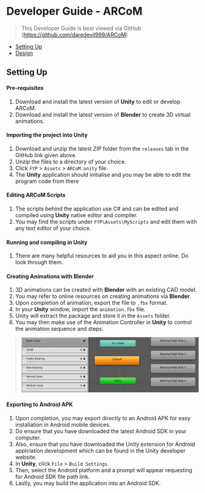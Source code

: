 # Developer Guide - ARCoM

> This Developer Guide is best viewed via GitHub (https://github.com/daredevil999/ARCoM)

* [Setting Up](#setting-up)
* [Design](#design)

## Setting Up

#### Pre-requisites
1. Download and install the latest version of **Unity** to edit or develop ARCoM.
2. Download and install the latest version of **Blender** to create 3D virtual animations.

#### Importing the project into **Unity**
1. Download and unzip the latest ZIP folder from the `releases` tab in the GitHub link given above.
2. Unzip the files to a directory of your choice.
3. Click `FYP` > `Assets` > `ARCoM.unity` file.
4. The **Unity** application should initialise and you may be able to edit the program code from there

#### Editing ARCoM Scripts
1. The scripts behind the application use C# and can be edited and compiled using **Unity** native editor and compiler.
2. You may find the scripts under `FYP\Assets\MyScripts` and edit them with any text editor of your choice.

#### Running and compiling in **Unity**
1. There are many helpful resources to aid you in this aspect online. Do look through them.

#### Creating Animations with **Blender**
1. 3D animations can be created with **Blender** with an existing CAD model.
2. You may refer to online resources on creating animations via **Blender**.
3. Upon completion of animation, export the file to `.fbx` format.
4. In your **Unity** window, import the `animation.fbx` file.
5. Unity will extract the package and store it in the `Assets` folder.
6. You may then make use of the Animation Controller in **Unity** to control the animation sequence and steps.
> <img src="/Graphics/AnimationController.JPG">

#### Exporting to Android APK
1. Upon completion, you may export directly to an Android APK for easy installation in Android mobile devices.
2. Do ensure that you have downloaded the latest Android SDK in your computer.
3. Also, ensure that you have downloaded the Unity extension for Android applciation development which can be found in the Unity developer website.
4. In **Unity**, click `File` > `Build Settings`.
5. Then, select the Android platform and a prompt will appear requesting for Android SDK file path link.
6. Lastly, you may build the application into an Android SDK.
